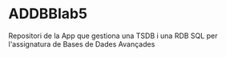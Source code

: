 # ADDBBlab5
Repositori de la App que gestiona una TSDB i una RDB SQL per l'assignatura de Bases de Dades Avançades
